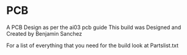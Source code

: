 # PCB
A PCB Design as per the ai03 pcb guide
This build was Designed and Created by Benjamin Sanchez


For a list of everything that you need for the build look at Partslist.txt

